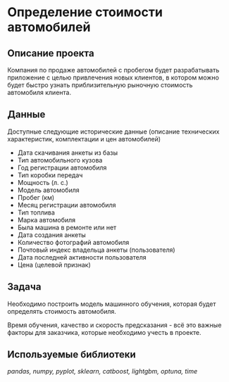 # Определение стоимости автомобилей

## Описание проекта

Компания по продаже автомобилей с пробегом будет разрабатывать приложение с целью привлечения новых клиентов, в котором можно будет быстро узнать приблизительную рыночную стоимость автомобиля клиента. 

## Данные

Доступные следующие исторические данные (описание технических характеристик, комплектации и цен автомобилей)

- Дата скачивания анкеты из базы
- Тип автомобильного кузова
- Год регистрации автомобиля
- Тип коробки передач
- Мощность (л. с.)
- Модель автомобиля
- Пробег (км)
- Месяц регистрации автомобиля
- Тип топлива
- Марка автомобиля
- Была машина в ремонте или нет
- Дата создания анкеты
- Количество фотографий автомобиля
- Почтовый индекс владельца анкеты (пользователя)
- Дата последней активности пользователя
- Цена (целевой признак)

## Задача

Необходимо построить модель машинного обучения, которая будет определять стоимость автомобиля.

Время обучения, качество и скорость предсказания - всё это важные факторы для заказчика, которые необходимо учесть в проекте.

## Используемые библиотеки
*pandas, numpy, pyplot, sklearn, catboost, lightgbm, optuna, time*
